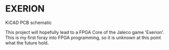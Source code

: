 # EXERION
KiCAD PCB schematic

This project will hopefully lead to a FPGA Core of the Jaleco game 'Exerion'.  This is my first foray into FPGA programming, so it is unknown at this point what the future hold.
